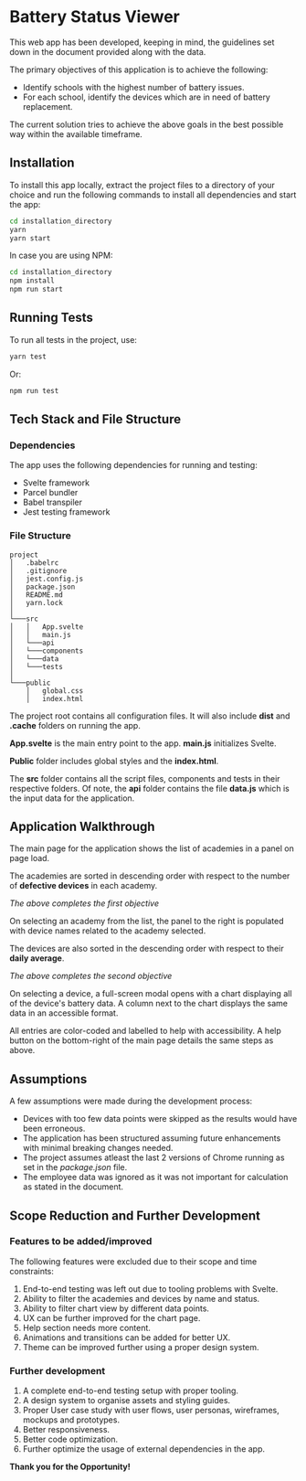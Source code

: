 # Battery Status Viewer

This web app has been developed, keeping in mind, the guidelines set down in the document provided along with the data.

The primary objectives of this application is to achieve the following:

-   Identify schools with the highest number of battery issues.
-   For each school, identify the devices which are in need of battery replacement.

The current solution tries to achieve the above goals in the best possible way within the available timeframe.

## Installation

To install this app locally, extract the project files to a directory of your choice and run the following commands to install all dependencies and start the app:

```bash
cd installation_directory
yarn
yarn start
```

In case you are using NPM:

```bash
cd installation_directory
npm install
npm run start
```

## Running Tests

To run all tests in the project, use:

```bash
yarn test
```

Or:

```bash
npm run test
```

## Tech Stack and File Structure

### Dependencies

The app uses the following dependencies for running and testing:

-   Svelte framework
-   Parcel bundler
-   Babel transpiler
-   Jest testing framework

### File Structure

```
project
│   .babelrc
│   .gitignore
│   jest.config.js
│   package.json
│   README.md
│   yarn.lock
│
└───src
│   │   App.svelte
│   │   main.js
│   └───api
│   └───components
│   └───data
│   └───tests
│
└───public
    │   global.css
    │   index.html
```

The project root contains all configuration files. It will also include **dist** and **.cache** folders on running the app.

**App.svelte** is the main entry point to the app. **main.js** initializes Svelte.

**Public** folder includes global styles and the **index.html**.

The **src** folder contains all the script files, components and tests in their respective folders. Of note, the **api** folder contains the file **data.js** which is the input data for the application.

## Application Walkthrough

The main page for the application shows the list of academies in a panel on page load.

The academies are sorted in descending order with respect to the number of **defective devices** in each academy.

_The above completes the first objective_

On selecting an academy from the list, the panel to the right is populated with device names related to the academy selected.

The devices are also sorted in the descending order with respect to their **daily average**.

_The above completes the second objective_

On selecting a device, a full-screen modal opens with a chart displaying all of the device's battery data. A column next to the chart displays the same data in an accessible format.

All entries are color-coded and labelled to help with accessibility. A help button on the bottom-right of the main page details the same steps as above.

## Assumptions

A few assumptions were made during the development process:

-   Devices with too few data points were skipped as the results would have been erroneous.
-   The application has been structured assuming future enhancements with minimal breaking changes needed.
-   The project assumes atleast the last 2 versions of Chrome running as set in the _package.json_ file.
-   The employee data was ignored as it was not important for calculation as stated in the document.

## Scope Reduction and Further Development

### Features to be added/improved

The following features were excluded due to their scope and time constraints:

1. End-to-end testing was left out due to tooling problems with Svelte.
2. Ability to filter the academies and devices by name and status.
3. Ability to filter chart view by different data points.
4. UX can be further improved for the chart page.
5. Help section needs more content.
6. Animations and transitions can be added for better UX.
7. Theme can be improved further using a proper design system.

### Further development

1. A complete end-to-end testing setup with proper tooling.
2. A design system to organise assets and styling guides.
3. Proper User case study with user flows, user personas, wireframes, mockups and prototypes.
4. Better responsiveness.
5. Better code optimization.
6. Further optimize the usage of external dependencies in the app.

**Thank you for the Opportunity!**
